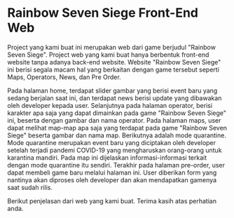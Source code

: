 # Rainbow Seven Siege Front-End Web
Project yang kami buat ini merupakan web dari game berjudul "Rainbow Seven Siege". Project web yang kami buat hanya berbentuk front-end website tanpa adanya back-end website. Website "Rainbow Seven Siege" ini berisi segala macam hal yang berkaitan dengan game tersebut seperti Maps, Operators, News, dan Pre Order. 

Pada halaman home, terdapat slider gambar yang berisi event baru yang sedang berjalan saat ini, dan terdapat news berisi update yang dibawakan oleh developer kepada user. Selanjutnya pada halaman operator, berisi karakter apa saja yang dapat dimainkan pada game "Rainbow Seven Siege" ini, beserta dengan gambar dan nama operator. Pada halaman maps, user dapat melihat map-map apa saja yang terdapat pada game "Rainbow Seven Siege" beserta gambar dan nama map. Berikutnya adalah mode quarantine. Mode quarantine merupakan event baru yang diciptakan oleh developer setelah terjadi pandemi COVID-19 yang mengharuskan orang-orang untuk karantina mandiri. Pada map ini dijelaskan informasi-informasi terkait dengan mode quarantine itu sendiri. Terakhir pada halaman pre-order, user dapat membeli game baru melalui halaman ini. User diberikan form yang nantinya akan diproses oleh developer dan akan mendapatkan gamenya saat sudah rilis.

Berikut penjelasan dari web yang kami buat. Terima kasih atas perhatian anda.

